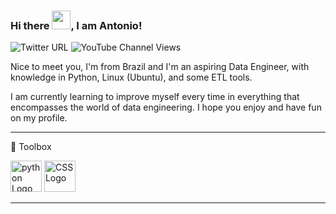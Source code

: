 ### Hi there <img src="https://raw.githubusercontent.com/MartinHeinz/MartinHeinz/master/wave.gif" width="30px">, I am Antonio!


![Twitter URL](https://img.shields.io/twitter/url?style=social&url=https%3A%2F%2Ftwitter.com%2FAntonyHGB) ![YouTube Channel Views](https://img.shields.io/youtube/channel/views/UCB_vaVB56pDCk4Sld7_WkKw?style=social)

Nice to meet you, I'm from Brazil and I'm an aspiring Data Engineer, with knowledge in Python, Linux (Ubuntu), and some ETL tools.

I am currently learning to improve myself every time in everything that encompasses the world of data engineering.
I hope you enjoy and have fun on my profile.


---

🧰 Toolbox

<img src="![image](https://user-images.githubusercontent.com/80349004/115476223-d5368680-a217-11eb-8895-5c5cc600b9c9.png)" alt="python Logo" width="50" height="50"/> <img src="https://cdn.worldvectorlogo.com/logos/css3.svg" alt="CSS Logo" width="50" height="50"/>

---
